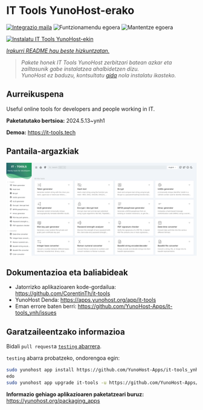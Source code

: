 <!--
Ohart ongi: README hau automatikoki sortu da <https://github.com/YunoHost/apps/tree/master/tools/readme_generator>ri esker
EZ editatu eskuz.
-->

# IT Tools YunoHost-erako

[![Integrazio maila](https://dash.yunohost.org/integration/it-tools.svg)](https://ci-apps.yunohost.org/ci/apps/it-tools/) ![Funtzionamendu egoera](https://ci-apps.yunohost.org/ci/badges/it-tools.status.svg) ![Mantentze egoera](https://ci-apps.yunohost.org/ci/badges/it-tools.maintain.svg)

[![Instalatu IT Tools YunoHost-ekin](https://install-app.yunohost.org/install-with-yunohost.svg)](https://install-app.yunohost.org/?app=it-tools)

*[Irakurri README hau beste hizkuntzatan.](./ALL_README.md)*

> *Pakete honek IT Tools YunoHost zerbitzari batean azkar eta zailtasunik gabe instalatzea ahalbidetzen dizu.*  
> *YunoHost ez baduzu, kontsultatu [gida](https://yunohost.org/install) nola instalatu ikasteko.*

## Aurreikuspena

Useful online tools for developers and people working in IT.

**Paketatutako bertsioa:** 2024.5.13~ynh1

**Demoa:** <https://it-tools.tech>

## Pantaila-argazkiak

![IT Tools(r)en pantaila-argazkia](./doc/screenshots/it-tools_ynh.png)

## Dokumentazioa eta baliabideak

- Jatorrizko aplikazioaren kode-gordailua: <https://github.com/CorentinTh/it-tools>
- YunoHost Denda: <https://apps.yunohost.org/app/it-tools>
- Eman errore baten berri: <https://github.com/YunoHost-Apps/it-tools_ynh/issues>

## Garatzaileentzako informazioa

Bidali `pull request`a [`testing` abarrera](https://github.com/YunoHost-Apps/it-tools_ynh/tree/testing).

`testing` abarra probatzeko, ondorengoa egin:

```bash
sudo yunohost app install https://github.com/YunoHost-Apps/it-tools_ynh/tree/testing --debug
edo
sudo yunohost app upgrade it-tools -u https://github.com/YunoHost-Apps/it-tools_ynh/tree/testing --debug
```

**Informazio gehiago aplikazioaren paketatzeari buruz:** <https://yunohost.org/packaging_apps>
